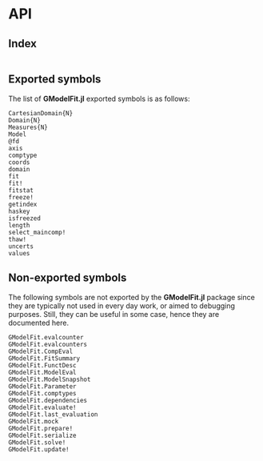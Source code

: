 # API

## Index
```@index
```

## Exported symbols
The list of **GModelFit.jl** exported symbols is as follows:

```@docs
CartesianDomain{N}
Domain{N}
Measures{N}
Model
@fd
axis
comptype
coords
domain
fit
fit!
fitstat
freeze!
getindex
haskey
isfreezed
length
select_maincomp!
thaw!
uncerts
values
```


## Non-exported symbols
The following symbols are not exported by the **GModelFit.jl** package since they are typically not used in every day work, or aimed to debugging purposes.  Still, they can be useful in some case, hence they are documented here.

```@docs
GModelFit.evalcounter
GModelFit.evalcounters
GModelFit.CompEval
GModelFit.FitSummary
GModelFit.FunctDesc
GModelFit.ModelEval
GModelFit.ModelSnapshot
GModelFit.Parameter
GModelFit.comptypes
GModelFit.dependencies
GModelFit.evaluate!
GModelFit.last_evaluation
GModelFit.mock
GModelFit.prepare!
GModelFit.serialize
GModelFit.solve!
GModelFit.update!
```
